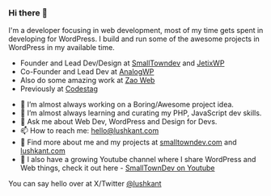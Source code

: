 ### Hi there 👋

I'm a developer focusing in web development, most of my time gets spent in developing for WordPress. I build and run some of the awesome projects in WordPress in my available time.

- Founder and Lead Dev/Design at [SmallTowndev](https://smalltowndev.com) and [JetixWP](https://jetixwp.com)
- Co-Founder and Lead Dev at [AnalogWP](https://analogwp.com)
- Also do some amazing work at [Zao Web](https://zao.is)
- Previously at [Codestag](https://codestag.com)

* 🔭 I’m almost always working on a Boring/Awesome project idea.  
* 🌱 I’m almost always learning and curating my PHP, JavaScript dev skills.
* 💬 Ask me about Web Dev, WordPress and Design for Devs.
* 📫 How to reach me: hello@lushkant.com
* 📝 Find more about me and my projects at [smalltowndev.com](https://smalltowndev.com) and [lushkant.com](https://lushkant.com)
* 🎥 I also have a growing Youtube channel where I share WordPress and Web things, check it out here - [SmallTownDev on Youtube](https://youtube.com/SmallTownDev)

You can say hello over at X/Twitter [@lushkant](https://x.com/lushkant)

